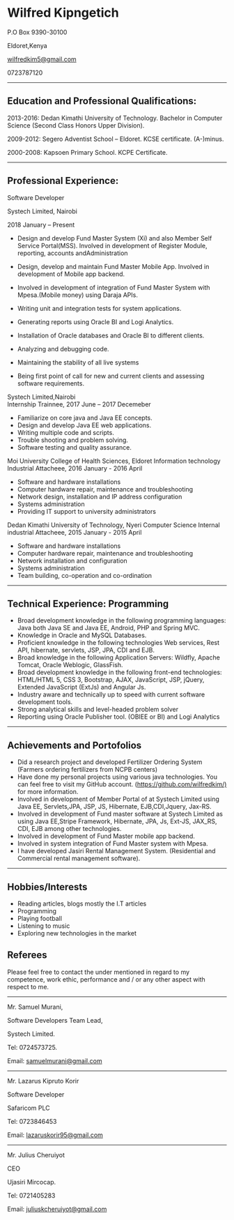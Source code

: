 # Wilfred Kipngetich

P.O Box 9390-30100 

Eldoret,Kenya

wilfredkim5@gmail.com

0723787120

---

## Education and Professional Qualifications: 

2013-2016:  Dedan  Kimathi University  of  Technology.  Bachelor  in  Computer  Science (Second 
Class Honors Upper Division).

2009-2012: Segero Adventist School – Eldoret. KCSE certificate. (A-)minus.

2000-2008: Kapsoen Primary School. KCPE Certificate.


---

## Professional Experience:

Software Developer

Systech Limited, Nairobi 

2018 January – Present

- Design and develop Fund Master System (Xi) and also Member Self Service Portal(MSS). Involved in development of Register Module, reporting, accounts andAdministration
- Design, develop and maintain Fund Master Mobile App. Involved in development of Mobile app backend.

- Involved in development of integration of Fund Master System with Mpesa.(Mobile money) using Daraja APIs.
- Writing unit and integration tests for system applications.
- Generating reports using Oracle BI and Logi Analytics.
- Installation of Oracle databases and Oracle BI to different clients.
- Analyzing and debugging code.
- Maintaining the stability of all live systems
- Being first point of call for new and current clients and assessing software requirements.

Systech Limited,Nairobi  
Internship Trainnee, 2017 June – 2017 Decemeber

- Familiarize on core java and Java EE concepts.
- Design and develop Java EE web applications.
- Writing multiple code and scripts.
- Trouble shooting and problem solving.
- Software testing and quality assurance.

Moi University College of Health Sciences, Eldoret
Information technology Industrial Attacheee, 2016 January - 2016 April

- Software and hardware installations
- Computer hardware repair, maintenance and troubleshooting
- Network design, installation and IP address configuration
- Systems administration
- Providing IT support to university administrators

Dedan Kimathi University of Technology, Nyeri
Computer Science Internal industrial Attacheee, 2015 January - 2015 April

- Software and hardware installations
- Computer hardware repair, maintenance and troubleshooting
- Network installation and configuration
- Systems administration
- Team building, co-operation and co-ordination

---

## Technical Experience: Programming

- Broad development knowledge in the following programming languages: Java both Java SE and Java EE, Android, PHP and Spring MVC.
- Knowledge in Oracle and MySQL Databases.
- Proficient knowledge in the following technologies Web services, Rest API, hibernate, servlets, JSP, JPA, CDI and EJB.
- Broad knowledge in the following Application Servers: Wildfly, Apache Tomcat, Oracle Weblogic, GlassFish.
- Broad development knowledge in the following front-end technologies: HTML/HTML
  5, CSS 3, Bootstrap, AJAX, JavaScript, JSP, jQuery, Extended JavaScript (ExtJs) and Angular Js.
- Industry aware and technically up to speed with current software development tools.
- Strong analytical skills and level-headed problem solver
- Reporting using Oracle Publisher tool. (OBIEE or BI) and Logi Analytics

---

## Achievements and Portofolios

- Did a research project and developed Fertilizer Ordering System (Farmers ordering fertilizers from NCPB centers)
- Have done my personal projects using various java technologies. You can feel free to visit my GitHub account. (<https://github.com/wilfredkim/)> for more information.
- Involved in development of Member Portal of at Systech Limited using Java EE, Servlets,JPA, JSP, JS, Hibernate, EJB,CDI,Jquery, Jax-RS.
- Involved in development of Fund master software at Systech Limited as using Java EE,Stripe Framework, Hibernate, JPA, Js, Ext-JS, JAX_RS, CDI, EJB among other technologies.
- Involved in development of Fund Master mobile app backend.
- Involved in system integration of Fund Master system with Mpesa.
- I have developed Jasiri Rental Management System. (Residential and Commercial rental management software).

---

## Hobbies/Interests 

- Reading articles, blogs mostly the I.T articles
- Programming
- Playing football
- Listening to music
- Exploring new technologies in the market

## Referees

Please feel free to contact the under mentioned in regard to my competence, work ethic, performance and / or any other aspect with respect to me.

---
Mr. Samuel Murani,

Software Developers Team Lead,

Systech Limited.

Tel: 0724573725.

Email: samuelmurani@gmail.com

---

Mr. Lazarus Kipruto Korir

Software Developer

Safaricom PLC

Tel: 0723846453

Email: lazaruskorir95@gmail.com

---

Mr. Julius Cheruiyot

CEO

Ujasiri Mircocap.

Tel: 0721405283

Email: juliuskcheruiyot@gmail.com

